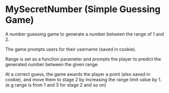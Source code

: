 # MySecretNumber (Simple Guessing Game)

A number guessing game to generate a number between the range of 1 and 2.

The game prompts users for their username (saved in cookie).

Range is set as a function parameter and prompts the player to predict the generated number between the given range.

At a correct guess, the game awards the player a point (also saved in cookie), and move them to stage 2 by increasing the range limit value by 1. (e.g range is from 1 and 3 for stage 2 and so on)

